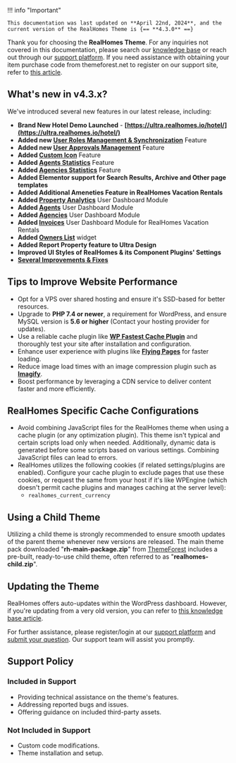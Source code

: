 !!! info "Important"

    This documentation was last updated on **April 22nd, 2024**, and the current version of the RealHomes Theme is {== **4.3.0** ==}

Thank you for choosing the **RealHomes Theme**. For any inquiries not covered in this documentation, please search our <a target="_blank" href="https://support.inspirythemes.com/">knowledge base</a> or reach out through our <a target="_blank" href="https://support.inspirythemes.com/login-register/">support platform</a>. If you need assistance with obtaining your item purchase code from themeforest.net to register on our support site, refer to <a target="_blank" href="https://support.inspirythemes.com/knowledgebase/how-to-get-themeforest-item-purchase-code/">this article</a>.


## What's new in v4.3.x?

We've introduced several new features in our latest release, including:

- **Brand New Hotel Demo Launched** - **[https://ultra.realhomes.io/hotel/](https://ultra.realhomes.io/hotel/)**
- **Added new [User Roles Management & Synchronization](https://realhomes.io/documentation/user-roles-synchronization/)** Feature
- **Added new [User Approvals Management](https://realhomes.io/documentation/user-approvals-management/)** Feature
- **Added [Custom Icon](https://realhomes.io/documentation/custom-meta-icons/)** Feature
- **Added [Agents Statistics](https://realhomes.io/documentation/agents-listing-settings/#agents-statistics)** Feature
- **Added [Agencies Statistics](https://realhomes.io/documentation/agencies-listing-settings/#agencies-statistics)** Feature
- **Added Elementor support for Search Results, Archive and Other page templates**
- **Added Additional Ameneties Feature in RealHomes Vacation Rentals**
- **Added [Property Analytics](https://realhomes.io/documentation/dashboard-property-analytics/)** User Dashboard Module
- **Added [Agents](https://realhomes.io/documentation/dashboard-agents/)** User Dashboard Module
- **Added [Agencies](https://realhomes.io/documentation/dashboard-agencies/)** User Dashboard Module
- **Added [Invoices](https://realhomes.io/documentation/invoices/)** User Dashboard Module for RealHomes Vacation Rentals
- **Added [Owners List](https://realhomes.io/documentation/owners-widget/)** widget
- **Added Report Property feature to Ultra Design**
- **Improved UI Styles of RealHomes & its Component Plugins' Settings**
- **[Several Improvements & Fixes](https://realhomes.io/changelog/)**

## Tips to Improve Website Performance

* Opt for a VPS over shared hosting and ensure it's SSD-based for better resources.
* Upgrade to **PHP 7.4 or newer**, a requirement for WordPress, and ensure MySQL version is **5.6 or higher** (Contact your hosting provider for updates).
* Use a reliable cache plugin like **[WP Fastest Cache Plugin](https://wordpress.org/plugins/wp-fastest-cache/)** and thoroughly test your site after installation and configuration.
* Enhance user experience with plugins like **[Flying Pages](https://wordpress.org/plugins/flying-pages/)** for faster loading.
* Reduce image load times with an image compression plugin such as **[Imagify](https://wordpress.org/plugins/imagify/)**.
* Boost performance by leveraging a CDN service to deliver content faster and more efficiently.

## RealHomes Specific Cache Configurations

* Avoid combining JavaScript files for the RealHomes theme when using a cache plugin (or any optimization plugin). This theme isn't typical and certain scripts load only when needed. Additionally, dynamic data is generated before some scripts based on various settings. Combining JavaScript files can lead to errors.
* RealHomes utilizes the following cookies (if related settings/plugins are enabled). Configure your cache plugin to exclude pages that use these cookies, or request the same from your host if it's like WPEngine (which doesn't permit cache plugins and manages caching at the server level):
    - `realhomes_current_currency`

## Using a Child Theme

Utilizing a child theme is strongly recommended to ensure smooth updates of the parent theme whenever new versions are released. The main theme pack downloaded "**rh-main-package.zip**" from [ThemeForest](https://themeforest.net/downloads) includes a pre-built, ready-to-use child theme, often referred to as "**realhomes-child.zip**".

## Updating the Theme

RealHomes offers auto-updates within the WordPress dashboard. However, if you're updating from a very old version, you can refer to [this knowledge base article](https://support.inspirythemes.com/knowledgebase/how-to-update-realhomes-theme-to-the-latest-version/).

For further assistance, please register/login at our [support platform](https://support.inspirythemes.com/login-register/) and [submit your question](https://support.inspirythemes.com/ask-question/). Our support team will assist you promptly.

## Support Policy

### **Included in Support**

- Providing technical assistance on the theme's features.
- Addressing reported bugs and issues.
- Offering guidance on included third-party assets.

### **Not Included in Support**

- Custom code modifications.
- Theme installation and setup.

